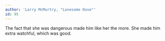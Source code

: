 ```yaml
---
author: 'Larry McMurtry, "Lonesome Dove"'
id: 95
---
```


The fact that she was dangerous made him like her the more. She made him extra watchful, which was good.